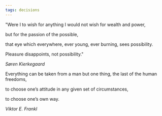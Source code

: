 ```yaml
---
tags: decisions
---
```


"Were I to wish for anything I would not wish for wealth and power, 

but for the passion of the possible, 

that eye which everywhere, ever young, ever burning, sees possibility. 

Pleasure disappoints, not possibility."

_Søren Kierkegaard_

Everything can be taken from a man but one thing, the last of the human freedoms, 

to choose one’s attitude in any given set of circumstances, 

to choose one’s own way.

_Viktor E. Frankl_

